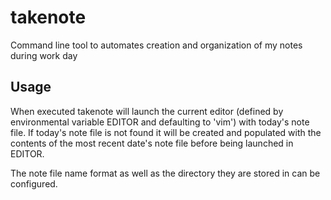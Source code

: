 takenote
========

Command line tool to automates creation and organization of my notes during
work day

Usage
-----

When executed takenote will launch the current editor (defined by environmental
variable EDITOR and defaulting to 'vim') with today's note file. If today's
note file is not found it will be created and populated with the contents of
the most recent date's note file before being launched in EDITOR.

The note file name format as well as the directory they are stored in can be
configured.
